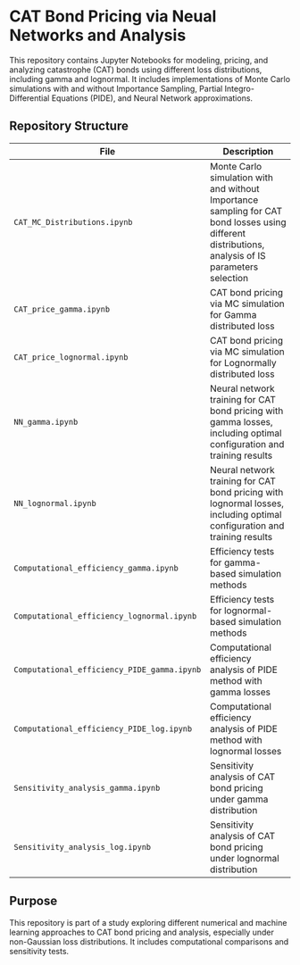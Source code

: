 # CAT Bond Pricing via Neual Networks and Analysis
This repository contains Jupyter Notebooks for modeling, pricing, and analyzing catastrophe (CAT) bonds using different loss distributions, including gamma and lognormal. It includes implementations of Monte Carlo simulations with and without Importance Sampling, Partial Integro-Differential Equations (PIDE), and Neural Network approximations.
## Repository Structure
| File                                        | Description                                                              |
| ------------------------------------------- | ------------------------------------------------------------------------ |
| `CAT_MC_Distributions.ipynb`                | Monte Carlo simulation with and without Importance sampling for CAT bond losses using different distributions, analysis of IS parameters selection |
| `CAT_price_gamma.ipynb`                     | CAT bond pricing via MC simulation for Gamma distributed loss                       |
| `CAT_price_lognormal.ipynb`                 | CAT bond pricing via MC simulation for Lognormally distributed loss                   |
| `NN_gamma.ipynb`                            | Neural network training for CAT bond pricing with gamma losses, including optimal configuration and training results      |
| `NN_lognormal.ipynb`                        | Neural network training for CAT bond pricing with lognormal losses, including optimal configuration and training results   |
| `Computational_efficiency_gamma.ipynb`      | Efficiency tests for gamma-based simulation methods                      |
| `Computational_efficiency_lognormal.ipynb`  | Efficiency tests for lognormal-based simulation methods                  |
| `Computational_efficiency_PIDE_gamma.ipynb` | Computational efficiency analysis of PIDE method with gamma losses       |
| `Computational_efficiency_PIDE_log.ipynb`   | Computational efficiency analysis of PIDE method with lognormal losses   |
| `Sensitivity_analysis_gamma.ipynb`          | Sensitivity analysis of CAT bond pricing under gamma distribution        |
| `Sensitivity_analysis_log.ipynb`            | Sensitivity analysis of CAT bond pricing under lognormal distribution    |
## Purpose
This repository is part of a study exploring different numerical and machine learning approaches to CAT bond pricing and analysis, especially under non-Gaussian loss distributions. It includes computational comparisons and sensitivity tests.
